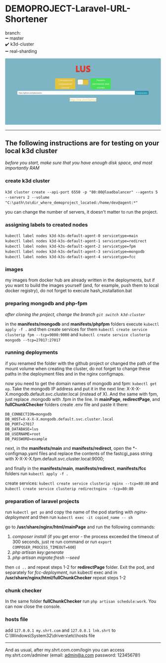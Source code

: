 # DEMOPROJECT-Laravel-URL-Shortener
branch:</br>
➖ master</br>
✔️ k3d-cluster</br>
➖ real-sharding

![sample image](sample.png)

___
## The following instructions are for testing on your local k3d cluster

<i>before you start, make sure that you have enough disk space, and most importantly RAM</i>

### create k3d cluster

```k3d cluster create --api-port 6550 -p "80:80@loadbalancer" --agents 5 --servers 2 --volume "C:\path\to\dir_where_demoproject_located:/home/dev@agent:*"```

you can change the number of servers, it doesn't matter to run the project.

### assigning labels to created nodes

```kubectl label nodes k3d-k3s-default-agent-0 servicetype=main```</br>
```kubectl label nodes k3d-k3s-default-agent-1 servicetype=redirect```</br>
```kubectl label nodes k3d-k3s-default-agent-2 servicetype=fpm```</br>
```kubectl label nodes k3d-k3s-default-agent-3 servicetype=mongodb```</br>
```kubectl label nodes k3d-k3s-default-agent-4 servicetype=fcc```

### images

my images from docker hub are already written in the deployments, but if you want to build the images yourself (and, for example, push them to local docker registry), do not forget to execute hash_installation.bat

### preparing mongodb and php-fpm

<i>after cloning the project, change the branch ```git switch k3d-cluster```</i>

in the <b>manifests/mongodb</b> and <b>manifests/phpfpm</b> folders execute ```kubectl apply -f .``` and then create services for them
```kubectl create service clusterip fpm --tcp=9000:9000``` and
```kubectl create service clusterip mongodb --tcp=27017:27017```

### running deployments

if you renamed the folder with the github project or changed the path of the mount volume when creating the cluster, do not forget to change these paths in the deployment files and in the nginx configmaps.

now you need to get the domain names of mongodb and fpm: ```kubectl get ep```.
Take the mongodb IP address and put it in the next line: X-X-X-X.mongodb.default.svc.cluster.local (instead of X). And the same with fpm, just replace .mongodb with .fpm in the line. In <b>mainPage</b>, <b>redirectPage</b>, and <b>fullChunkChecker</b> folders create .env file and paste it there:
```
DB_CONNECTION=mongodb
DB_HOST=X-X-X-X.mongodb.default.svc.cluster.local
DB_PORT=27017
DB_DATABASE=lus
DB_USERNAME=root
DB_PASSWORD=example
```
next, in the <b>manifests/main</b> and <b>manifests/redirect</b>, open the *-configmap.yaml files and replace the contents of the fastcgi_pass string with X-X-X-X.fpm.default.svc.cluster.local:9000;

and finally in the <b>manifests/main</b>, <b>manifests/redirect</b>, <b>manifests/fcc</b> folders run ```kubectl apply -f .```

create services: ```kubectl create service clusterip nginx --tcp=80:80``` and ```kubectl create service clusterip redirectnginx --tcp=80:80```

### preparation of laravel projects

run ```kubectl get po``` and copy the name of the pod starting with <i>nginx-deployment</i> and then run ```kubectl exec -it copied_name -- sh```

go to <b>/usr/share/nginx/html/mainPage</b> and run the following commands:

1) <i>composer install</i> (if you get error - the process exceeded the timeout of 300 seconds, just re run command or run ```export COMPOSER_PROCESS_TIMEOUT=600```)
2) <i>php artisan key:generate</i>
3) <i>php artisan migrate:fresh --seed</i>

then ```cd ..``` and repeat steps 1-2 for <b>redirectPage</b> folder. Exit the pod, and separately for <i>fcc-deployment</i>, run kubectl exec and in <b>/usr/share/nginx/html/fullChunkChecker</b> repeat steps 1-2

### chunk checker

In the same folder <b>fullChunkChecker</b> run ```php artisan schedule:work```. You can now close the console.

### hosts file 

add ```127.0.0.1 my.shrt.com``` and ```127.0.0.1 lnk.shrt``` to C:\Windows\System32\drivers\etc\hosts file
___

And as usual, after my.shrt.com.com/login you can access my.shrt.com/adminer (email: admin@a.com password: 12345678!)
